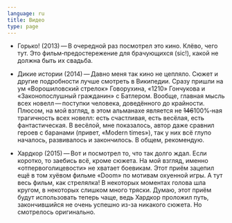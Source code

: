 ```yaml
---
language: ru
title: Видео
type: page
---
```


- Горько! (2013) — В очередной раз посмотрел это кино. Клёво, чего тут. Это фильм‐предостережение
  для брачующихся (sic!), какой не должна быть их свадьба.

- Дикие истории (2014) — Давно меня так кино не цепляло. Сюжет и другие подробности лучше смотреть в
  Википедии. Сразу пришли на ум «Ворошиловский стрелок» Говорухина, «1210» Гончукова и
  «Законопослушный гражданин» с Батлером. Вообще, главная мысль всех новелл — поступки человека,
  доведённого до крайности. Плюсом, на мой взгляд, в этом альманахе является не ~~146~~100%‐ная
  трагичность всех новелл: есть счастливая, есть весёлая, есть фантастическая. В весёлой, мне
  показалось, автор даже сравнил героев с баранами (привет, «Modern times»), так у них всё глупо
  началось, развивалось и закончилось. В общем, рекомендую.

- Хардкор (2015) — Вот и&nbsp;посмотрел то, что так долго ждал. Если коротко, то&nbsp;заебись всё,
  кроме сюжета. На&nbsp;мой взгляд, именно &laquo;отпервоголицевости&raquo; не&nbsp;хватает
  боевикам. Этот приём зацепил ещё в&nbsp;том хуёвом фильме &laquo;Doom&raquo; по&nbsp;мотивам
  охуенной игры. А&nbsp;тут весь фильм, как стрелялка! В&nbsp;некоторых моментах голова шла кругом,
  в&nbsp;некоторых слишком много тряски. Думаю, этот приём будут использовать теперь чаще, ведь
  Хардкор проложил путь, закончившийся не&nbsp;очень успешно <nobr>из-за</nobr> никакого сюжета. Но
  смотрелось оригинально.
